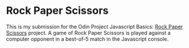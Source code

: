 # Rock Paper Scissors

This is my submission for the Odin Project Javascript Basics: [Rock Paper Scissors](https://www.theodinproject.com/lessons/foundations-rock-paper-scissors) project. A game of Rock Paper Scissors is played against a computer opponent in a best-of-5 match in the Javascript console.